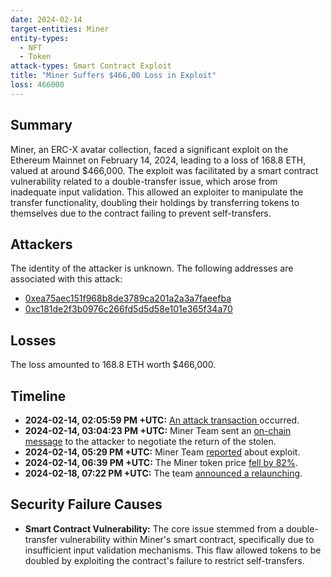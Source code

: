 ```yaml
---
date: 2024-02-14
target-entities: Miner
entity-types:
  - NFT
  - Token
attack-types: Smart Contract Exploit
title: "Miner Suffers $466,00 Loss in Exploit"
loss: 466000
---
```


## Summary

Miner, an ERC-X avatar collection, faced a significant exploit on the Ethereum Mainnet on February 14, 2024, leading to a loss of 168.8 ETH, valued at around $466,000. The exploit was facilitated by a smart contract vulnerability related to a double-transfer issue, which arose from inadequate input validation. This allowed an exploiter to manipulate the transfer functionality, doubling their holdings by transferring tokens to themselves due to the contract failing to prevent self-transfers.

## Attackers

The identity of the attacker is unknown. The following addresses are associated with this attack:

 - [0xea75aec151f968b8de3789ca201a2a3a7faeefba](https://etherscan.io/address/0xea75aec151f968b8de3789ca201a2a3a7faeefba)
 - [0xc181de2f3b0976c266fd5d5d58e101e365f34a70](https://etherscan.io/address/0xc181de2f3b0976c266fd5d5d58e101e365f34a70)

## Losses

The loss amounted to 168.8 ETH worth $466,000.

## Timeline

- **2024-02-14, 02:05:59 PM +UTC:** [An attack transaction ](https://etherscan.io/tx/0x75e3aeb00df69882a1b15d424e5e642650326ca3b923d7fd1922d57c51bc2c78) occurred.
- **2024-02-14, 03:04:23 PM +UTC:** Miner Team sent an [on-chain message](https://etherscan.io/tx/0x27a01149b321eaab0b16d488aefaffa04517a5cf73397b1bbcb8192a4db692ae) to the attacker to negotiate the return of the stolen.
- **2024-02-14, 05:29 PM +UTC:** Miner Team [reported](https://twitter.com/minerercx/status/1757773942285054085) about exploit.
- **2024-02-14, 06:39 PM +UTC:** The Miner token price [fell by 82%](https://www.binance.com/en/feed/post/2024-02-14-erc-x-project-miner-reports-contract-vulnerability-token-price-plummets-4113377689441).
- **2024-02-18, 07:22 PM +UTC:** The team [announced a relaunching](https://twitter.com/minerercx/status/1759252047332073726).

## Security Failure Causes

- **Smart Contract Vulnerability:** The core issue stemmed from a double-transfer vulnerability within Miner's smart contract, specifically due to insufficient input validation mechanisms. This flaw allowed tokens to be doubled by exploiting the contract's failure to restrict self-transfers.
